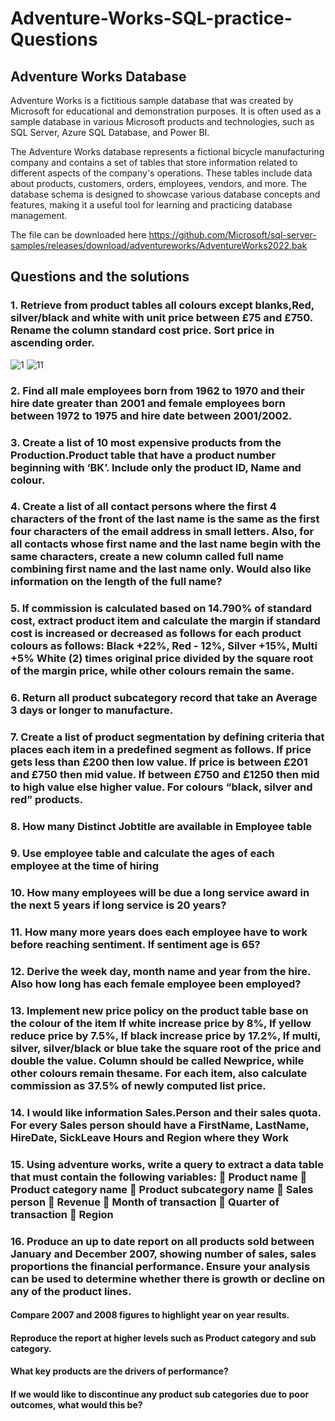 # Adventure-Works-SQL-practice-Questions
## Adventure Works Database
Adventure Works is a fictitious sample database that was created by Microsoft for educational and demonstration purposes. It is often used as a sample database in various Microsoft products and technologies, such as SQL Server, Azure SQL Database, and Power BI.

The Adventure Works database represents a fictional bicycle manufacturing company and contains a set of tables that store information related to different aspects of the company's operations. These tables include data about products, customers, orders, employees, vendors, and more. The database schema is designed to showcase various database concepts and features, making it a useful tool for learning and practicing database management.

The file can be downloaded here https://github.com/Microsoft/sql-server-samples/releases/download/adventureworks/AdventureWorks2022.bak

## Questions and the solutions
### 1. Retrieve from product tables all colours except blanks,Red, silver/black and white with unit price between £75 and £750. Rename the column standard cost price. Sort price in ascending order.
![1](https://github.com/DapoAdeola/Adventure-Works-SQL-practice-Questions/assets/130672823/ee83147f-ba5b-4978-b8f0-d80df48112b4)
![11](https://github.com/DapoAdeola/Adventure-Works-SQL-practice-Questions/assets/130672823/652fb8b6-ed26-4e50-aef8-9e465b93f32f)

### 2. Find all male employees born from 1962 to 1970 and their hire date greater than 2001 and female employees born between 1972 to 1975 and hire date between 2001/2002.
### 3. Create a list of 10 most expensive products from the Production.Product table that have a product number beginning with ‘BK’. Include only the product ID, Name and colour.
### 4. Create a list of all contact persons where the first 4 characters of the front of the last name is the same as the first four characters of the email address in small letters. Also, for all contacts whose first name and the last name begin with the same characters, create a new column called full name combining first name and the last name only. Would also like information on the length of the full name?
### 5. If commission is calculated based on 14.790% of standard cost, extract product item and calculate the margin if standard cost is increased or decreased as follows for each product colours as follows: Black +22%, Red - 12%, Silver +15%, Multi +5% White (2) times original price divided by the square root of the margin price, while other colours remain the same.
### 6. Return all product subcategory record that take an Average 3 days or longer to manufacture.
### 7. Create a list of product segmentation by defining criteria that places each item in a predefined segment as follows. If price gets less than £200 then low value. If price is between £201 and £750 then mid value. If between £750 and £1250 then mid to high value else higher value. For colours “black, silver and red” products.
### 8. How many Distinct Jobtitle are available in Employee table
### 9. Use employee table and calculate the ages of each employee at the time of hiring
### 10. How many employees will be due a long service award in the next 5 years if long service is 20 years?
### 11. How many more years does each employee have to work before reaching sentiment. If sentiment age is 65? 
### 12. Derive the week day, month name and year from the hire. Also how long has each female employee been employed?
### 13. Implement new price policy on the product table base on the colour of the item If white increase price by 8%, If yellow reduce price by 7.5%, If black increase price by 17.2%, If multi, silver, silver/black or blue take the square root of the price and double the value. Column should be called Newprice, while other colours remain thesame. For each item, also calculate commission as 37.5% of newly computed list price.
### 14. I would like information Sales.Person and their sales quota. For every Sales person should have a FirstName, LastName, HireDate, SickLeave Hours and Region where they Work
### 15. Using adventure works, write a query to extract a data table that must contain the following variables:  Product name  Product category name  Product subcategory name  Sales person  Revenue  Month of transaction  Quarter of transaction  Region
### 16. Produce an up to date report on all products sold between January and December 2007, showing number of sales, sales proportions the financial performance. Ensure your analysis can be used to determine whether there is growth or decline on any of the product lines.
#### Compare 2007 and 2008 figures to highlight year on year results.
#### Reproduce the report at higher levels such as Product category and sub category.
#### What key products are the drivers of performance?
#### If we would like to discontinue any product sub categories due to poor outcomes, what would this be? 

